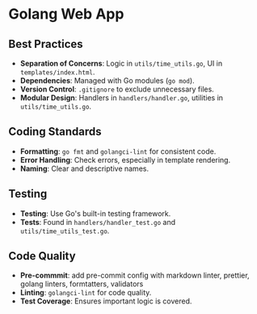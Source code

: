 # Golang Web App

## Best Practices

- **Separation of Concerns**: Logic in `utils/time_utils.go`, UI in `templates/index.html`.
- **Dependencies**: Managed with Go modules (`go mod`).
- **Version Control**: `.gitignore` to exclude unnecessary files.
- **Modular Design**: Handlers in `handlers/handler.go`, utilities in `utils/time_utils.go`.

## Coding Standards

- **Formatting**: `go fmt` and `golangci-lint` for consistent code.
- **Error Handling**: Check errors, especially in template rendering.
- **Naming**: Clear and descriptive names.

## Testing

- **Testing**: Use Go's built-in testing framework.
- **Tests**: Found in `handlers/handler_test.go` and `utils/time_utils_test.go`.

## Code Quality

- **Pre-commmit**: add pre-commit config with markdown linter, prettier,
  golang linters, formtatters, validators
- **Linting**: `golangci-lint` for code quality.
- **Test Coverage**: Ensures important logic is covered.
